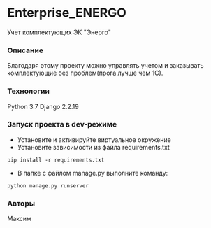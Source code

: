 # Enterprise_ENERGO
Учет комплектующих ЭК "Энерго"
### Описание
Благодаря этому проекту можно управлять учетом и заказывать комплектующие без проблем(прога лучше чем 1С).
### Технологии
Python 3.7
Django 2.2.19
### Запуск проекта в dev-режиме
- Установите и активируйте виртуальное окружение
- Установите зависимости из файла requirements.txt
```
pip install -r requirements.txt
``` 
- В папке с файлом manage.py выполните команду:
```
python manage.py runserver
```
### Авторы
Максим 